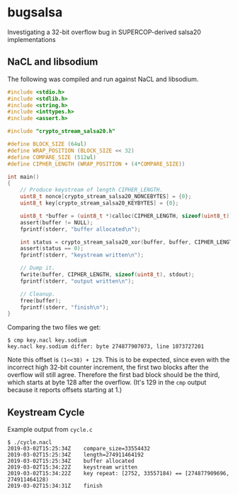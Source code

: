 # bugsalsa
Investigating a 32-bit overflow bug in SUPERCOP-derived salsa20 implementations

## NaCL and libsodium

The following was compiled and run against NaCL and libsodium.

```c
#include <stdio.h>
#include <stdlib.h>
#include <string.h>
#include <inttypes.h>
#include <assert.h>

#include "crypto_stream_salsa20.h"

#define BLOCK_SIZE (64ul)
#define WRAP_POSITION (BLOCK_SIZE << 32)
#define COMPARE_SIZE (512ul)
#define CIPHER_LENGTH (WRAP_POSITION + (4*COMPARE_SIZE))

int main()
{
	// Produce keystream of length CIPHER_LENGTH.
	uint8_t nonce[crypto_stream_salsa20_NONCEBYTES] = {0};
	uint8_t key[crypto_stream_salsa20_KEYBYTES] = {0};

	uint8_t *buffer = (uint8_t *)calloc(CIPHER_LENGTH, sizeof(uint8_t));
	assert(buffer != NULL);
	fprintf(stderr, "buffer allocated\n");

	int status = crypto_stream_salsa20_xor(buffer, buffer, CIPHER_LENGTH, nonce, key);
	assert(status == 0);
	fprintf(stderr, "keystream written\n");

	// Dump it.
	fwrite(buffer, CIPHER_LENGTH, sizeof(uint8_t), stdout);
	fprintf(stderr, "output written\n");

	// Cleanup.
	free(buffer);
	fprintf(stderr, "finish\n");
}
```

Comparing the two files we get:

```
$ cmp key.nacl key.sodium
key.nacl key.sodium differ: byte 274877907073, line 1073727201
```

Note this offset is `(1<<38) + 129`. This is to be expected, since even with
the incorrect high 32-bit counter increment, the first two blocks after the
overflow will still agree. Therefore the first bad block should be the third,
which starts at byte 128 after the overflow. (It's 129 in the `cmp` output
because it reports offsets starting at 1.)

## Keystream Cycle

Example output from `cycle.c`

```
$ ./cycle.nacl
2019-03-02T15:25:34Z	compare_size=33554432
2019-03-02T15:25:34Z	length=274911464192
2019-03-02T15:25:34Z	buffer allocated
2019-03-02T15:34:22Z	keystream written
2019-03-02T15:34:22Z	key repeat: [2752, 33557184) == [274877909696, 274911464128)
2019-03-02T15:34:31Z	finish
```
